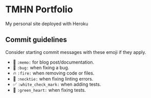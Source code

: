 # TMHN Portfolio

My personal site deployed with Heroku

## Commit guidelines

Consider starting commit messages with these emoji if they apply.

- :memo: `:memo:` for blog post/documentation.
- :bug: `:bug:` when fixing a bug.
- :fire: `:fire:` when removing code or files.
- :necktie: `:necktie:` when fixing linting errors.
- :white_check_mark: `:white_check_mark:` when adding tests.
- :green_heart: `:green_heart:` when fixing tests.